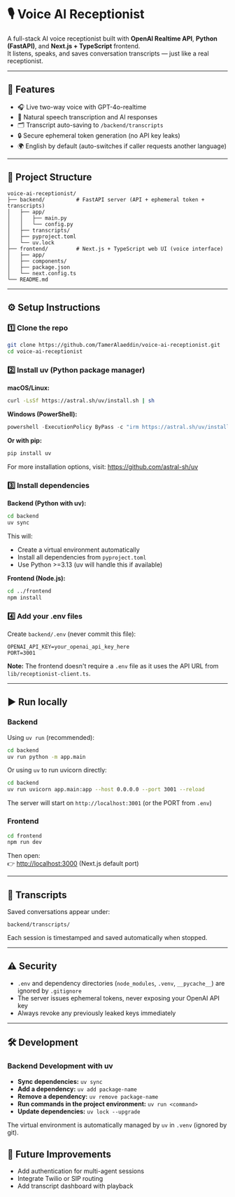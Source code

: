 # 🎙️ Voice AI Receptionist

A full-stack AI voice receptionist built with **OpenAI Realtime API**, **Python (FastAPI)**, and **Next.js + TypeScript** frontend.  
It listens, speaks, and saves conversation transcripts — just like a real receptionist.

---

## 🚀 Features
- 🎧 Live two-way voice with GPT-4o-realtime
- 💬 Natural speech transcription and AI responses
- 🗂️ Transcript auto-saving to `/backend/transcripts`
- 🔒 Secure ephemeral token generation (no API key leaks)
- 🌍 English by default (auto-switches if caller requests another language)

---

## 🧩 Project Structure
```
voice-ai-receptionist/
├── backend/          # FastAPI server (API + ephemeral token + transcripts)
│   ├── app/
│   │   ├── main.py
│   │   └── config.py
│   ├── transcripts/
│   ├── pyproject.toml
│   └── uv.lock
├── frontend/         # Next.js + TypeScript web UI (voice interface)
│   ├── app/
│   ├── components/
│   ├── package.json
│   └── next.config.ts
└── README.md
```

---

## ⚙️ Setup Instructions

### 1️⃣ Clone the repo
```bash
git clone https://github.com/TamerAlaeddin/voice-ai-receptionist.git
cd voice-ai-receptionist
```

### 2️⃣ Install uv (Python package manager)

**macOS/Linux:**
```bash
curl -LsSf https://astral.sh/uv/install.sh | sh
```

**Windows (PowerShell):**
```powershell
powershell -ExecutionPolicy ByPass -c "irm https://astral.sh/uv/install.ps1 | iex"
```

**Or with pip:**
```bash
pip install uv
```

For more installation options, visit: https://github.com/astral-sh/uv

### 3️⃣ Install dependencies

**Backend (Python with uv):**
```bash
cd backend
uv sync
```

This will:
- Create a virtual environment automatically
- Install all dependencies from `pyproject.toml`
- Use Python >=3.13 (uv will handle this if available)

**Frontend (Node.js):**
```bash
cd ../frontend
npm install
```

### 4️⃣ Add your .env files

Create `backend/.env` (never commit this file):
```env
OPENAI_API_KEY=your_openai_api_key_here
PORT=3001
```

**Note:** The frontend doesn't require a `.env` file as it uses the API URL from `lib/receptionist-client.ts`.

---

## ▶️ Run locally

### Backend

Using `uv run` (recommended):
```bash
cd backend
uv run python -m app.main
```

Or using `uv` to run uvicorn directly:
```bash
cd backend
uv run uvicorn app.main:app --host 0.0.0.0 --port 3001 --reload
```

The server will start on `http://localhost:3001` (or the PORT from `.env`)

### Frontend
```bash
cd frontend
npm run dev
```

Then open:  
👉 [http://localhost:3000](http://localhost:3000) (Next.js default port)

---

## 📝 Transcripts
Saved conversations appear under:
```
backend/transcripts/
```

Each session is timestamped and saved automatically when stopped.

---

## ⚠️ Security
- `.env` and dependency directories (`node_modules`, `.venv`, `__pycache__`) are ignored by `.gitignore`  
- The server issues ephemeral tokens, never exposing your OpenAI API key  
- Always revoke any previously leaked keys immediately  

---

## 🛠️ Development

### Backend Development with uv

- **Sync dependencies:** `uv sync`
- **Add a dependency:** `uv add package-name`
- **Remove a dependency:** `uv remove package-name`
- **Run commands in the project environment:** `uv run <command>`
- **Update dependencies:** `uv lock --upgrade`

The virtual environment is automatically managed by `uv` in `.venv` (ignored by git).

## 🧠 Future Improvements
- Add authentication for multi-agent sessions  
- Integrate Twilio or SIP routing  
- Add transcript dashboard with playback  
